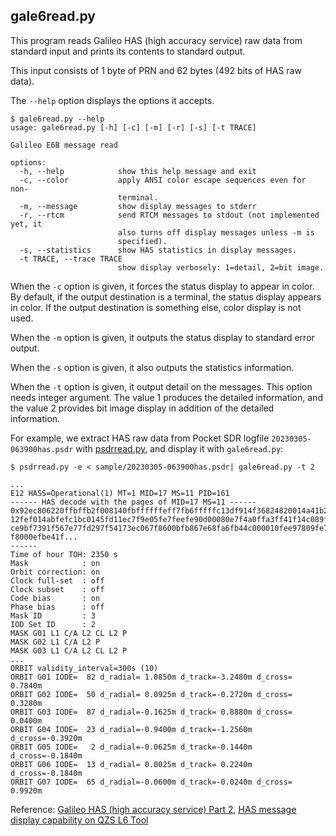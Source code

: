 ## gale6read.py

This program reads Galileo HAS (high accuracy service) raw data from standard input and prints its contents to standard output.

This input consists of 1 byte of PRN and 62 bytes (492 bits of HAS raw data).

The ``--help`` option displays the options it accepts.

```
$ gale6read.py --help
usage: gale6read.py [-h] [-c] [-m] [-r] [-s] [-t TRACE]

Galileo E6B message read

options:
  -h, --help            show this help message and exit
  -c, --color           apply ANSI color escape sequences even for non-
                        terminal.
  -m, --message         show display messages to stderr
  -r, --rtcm            send RTCM messages to stdout (not implemented yet, it
                        also turns off display messages unless -m is
                        specified).
  -s, --statistics      show HAS statistics in display messages.
  -t TRACE, --trace TRACE
                        show display verbosely: 1=detail, 2=bit image.
```

When the ``-c`` option is given, it forces the status display to appear in color. By default, if the output destination is a terminal, the status display appears in color. If the output destination is something else, color display is not used.

When the ``-m`` option is given, it outputs the status display to standard error output.

When the ``-s`` option is given, it also outputs the statistics information.

When the ``-t`` option is given, it output detail on the messages. This option needs integer argument. The value 1 produces the detailed information, and the value 2 provides bit image display in addition of the detailed information.

For example, we extract HAS raw data from Pocket SDR logfile ``20230305-063900has.psdr`` with [psdrread.py](psdrread.md), and display it with ``gale6read.py``:

```
$ psdrread.py -e < sample/20230305-063900has.psdr| gale6read.py -t 2

...
E12 HASS=Operational(1) MT=1 MID=17 MS=11 PID=161
------ HAS decode with the pages of MID=17 MS=11 ------
0x92ec806220ffbffb2f008140fbffffffeff7fb6fffffc13df914f36824820014a41b2e6a062320
12fef014abfefc1bc0145fd11ec7f9e05fe7feefe90d00080e7f4a0ffa3ff41f14c089fc0002a608
ce9bf7391f567e77fd297f54173ec067f8600bfb867e68fa6fb44c000010fee97809fe7bf704fff1
f8000efbe41f...
------
Time of hour TOH: 2350 s
Mask            : on
Orbit correction: on
Clock full-set  : off
Clock subset    : off
Code bias       : on
Phase bias      : off
Mask ID         : 3
IOD Set ID      : 2
MASK G01 L1 C/A L2 CL L2 P
MASK G02 L1 C/A L2 P
MASK G03 L1 C/A L2 CL L2 P
...
ORBIT validity_interval=300s (10)
ORBIT G01 IODE=  82 d_radial= 1.0850m d_track=-3.2480m d_cross= 0.7840m
ORBIT G02 IODE=  50 d_radial= 0.0925m d_track=-0.2720m d_cross= 0.3280m
ORBIT G03 IODE=  87 d_radial=-0.1625m d_track= 0.8880m d_cross= 0.0400m
ORBIT G04 IODE=  23 d_radial=-0.9400m d_track=-1.2560m d_cross=-0.3920m
ORBIT G05 IODE=   2 d_radial=-0.0625m d_track=-0.1440m d_cross=-0.1840m
ORBIT G06 IODE=  13 d_radial= 0.0025m d_track= 0.2240m d_cross=-0.1840m
ORBIT G07 IODE=  65 d_radial=-0.0600m d_track=-0.0240m d_cross= 0.9920m
```

Reference: [Galileo HAS (high accuracy service) Part 2](https://s-taka.org/en/galileo-has-part2/), [HAS message display capability on QZS L6 Tool](https://s-taka.org/en/qzsl6tool-20230305upd/)
